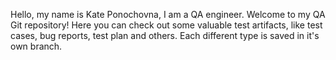 Hello, my name is Kate Ponochovna, I am a QA engineer.
Welcome to my QA Git repository! 
Here you can check out some valuable test artifacts, like test cases, bug reports, test plan and others.
Each different type is saved in it's own branch.
